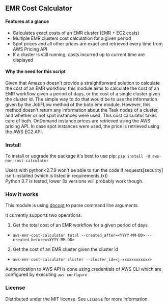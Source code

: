 ## EMR Cost Calculator

#### Features at a glance
- Calculates exact costs of an EMR cluster (EMR + EC2 costs)
- Multiple EMR clusters cost calculation for a given period
- Spot prices and all other prices are exact and retrieved every time from AWS Pricing API
- If a cluster is still running, costs incurred up to current time are displayed

#### Why the need for this script

Given that Amazon doesn't provide a straightforward solution to calculate the cost of an EMR workflow, this module aims to calculate the cost of an EMR workflow given a period of days, or the cost of a single cluster given the cluster id. The simple way to do that would be to use the information given by the JobFLow method of the boto.emr module. However, this method doesn't return any information about the Task nodes of a cluster, and whether or not spot instances were used. This cost calculator takes care of both. OnDemand instance prices are retrieved using the AWS pricing API. In case spot instances were used, the price is retrieved using the AWS EC2 API.

### Install

To install or upgrade the package it's best to use pip:
`pip install -U aws-emr-cost-calculator`

Users with python<2.7.9 won't be able to run the code if requests[security] isn't installed (which is listed in requirements.txt)<br>
Python 3.7 is tested, lower 3x versions will probably work though.  

### How it works

This module is using [docopt](http://docopt.org/) to parse command line arguments.

It currently supports two operations:

1. Get the total cost of an EMR workflow for a given period of days
  * `aws-emr-cost-calculator total --created_after=<YYYY-MM-DD> --created_before=<YYYY-MM-DD>`

2. Get the cost of an EMR cluster given the cluster id
  * `aws-emr-cost-calculator cluster --cluster_id=<j-xxxxxxxxxxxx>`

Authentication to AWS API is done using credentials of AWS CLI which are configured by executing
`aws configure`

### License

Distributed under the MIT license. See `LICENSE` for more information.
